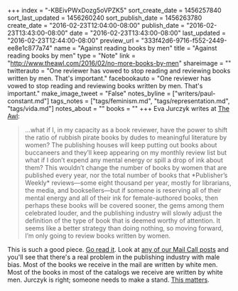 +++
index = "-KBEivPWxDozg5oVPZK5"
sort_create_date = 1456257840
sort_last_updated = 1456260240
sort_publish_date = 1456263780
create_date = "2016-02-23T12:04:00-08:00"
publish_date = "2016-02-23T13:43:00-08:00"
date = "2016-02-23T13:43:00-08:00"
last_updated = "2016-02-23T12:44:00-08:00"
preview_url = "333f42d6-9716-f552-2449-ee8e1c877a74"
name = "Against reading books by men"
title = "Against reading books by men"
type = "Note"
link = "http://www.theawl.com/2016/02/no-more-books-by-men"
shareimage = ""
twitterauto = "One reviewer has vowed to stop reading and reviewing books written by men. That's important."
facebookauto = "One reviewer has vowed to stop reading and reviewing books written by men. That's important."
make_image_tweet = "False"
notes_byline = ["writers/paul-constant.md"]
tags_notes = ["tags/feminism.md", "tags/representation.md", "tags/vida.md"]
notes_about = ""
books = ""
+++
Eva Jurczyk writes at [The Awl](http://www.theawl.com/2016/02/no-more-books-by-men):

<blockquote>...what if I, in my capacity as a book reviewer, have the power to shift the ratio of rubbish pirate books by dudes to meaningful literature by women? The publishing houses will keep putting out books about buccaneers and they’ll keep appearing on my monthly review list but what if I don’t expend any mental energy or spill a drop of ink about them? This wouldn’t change the number of books by women that are published every year, nor the total number of books that *Publisher’s Weekly* reviews—some eight thousand per year, mostly for librarians, the media, and booksellers—but if someone is reserving all of their mental energy and all of their ink for female-authored books, then perhaps these books will be covered sooner, the gems among them celebrated louder, and the publishing industry will slowly adjust the definition of the type of book that is deemed worthy of attention. It seems like a better strategy than doing nothing, so moving forward, I’m only going to review books written by women.</blockquote>

This is such a good piece. [Go read it](http://www.theawl.com/2016/02/no-more-books-by-men). Look at [any of our Mail Call posts](http://seattlereviewofbooks.com/notes/2016/02/20/mail-call-for-february-20-2016/) and you'll see that there's a real problem in the publishing industry with male bias. Most of the books we receive in the mail are written by white men. Most of the books in most of the catalogs we receive are written by white men. Jurczyk is right; someone needs to make a stand. [This matters](http://seattlereviewofbooks.com/notes/2015/07/27/talking-with-nicola-griffith-about-the-importance-of-counting-womens-stories/).